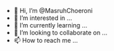 - 👋 Hi, I’m @MasruhChoeroni
- 👀 I’m interested in ...
- 🌱 I’m currently learning ...
- 💞️ I’m looking to collaborate on ...
- 📫 How to reach me ...

<!---
MasruhChoeroni/MasruhChoeroni is a ✨ special ✨ repository because its `README.md` (this file) appears on your GitHub profile.
You can click the Preview link to take a look at your changes.
--->
